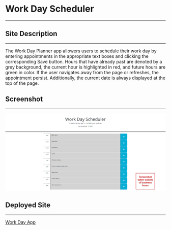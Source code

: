 # Work Day Scheduler
---

## Site Description  
---

The Work Day Planner app allowers users to schedule their work day by entering appointments in the appropriate text boxes and clicking the corresponding Save button. Hours that have already past are denoted by a grey background, the current hour is highlighted in red, and future hours are green in color. If the user navigates away from the page or refreshes, the appointment persist. Additionally, the current date is always displayed at the top of the page.

## Screenshot  
---

![Screenshot of Work Day Planner App](./workdayplanner.png)

## Deployed Site  
---

[Work Day App](https://ejseader.github.io/work-day-scheduler)
